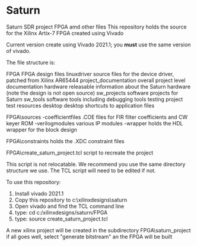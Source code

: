 # Saturn
Saturn SDR project FPGA amd other files
This repository holds the source for the Xilinx Artix-7 FPGA created using Vivado

Current version create using Vivado 2021.1; you **must** use the same version of vivado.

The file structure is:

FPGA				FPGA design files
linuxdriver			source files for the device driver, patched from Xilinx AR65444
project_documentation		overall project level documentation
hardware			releasable information about the Saturn hardware (note the design is not open source)
sw_projects			software projects for Saturn
sw_tools			software tools including debugging tools
testing				project test resources
desktop                         desktop shortcuts to application files


FPGA\sources
-coefficientfiles		.COE files for FIR filter coefficients and CW keyer ROM
-verilogmodules			various IP modules
-wrapper			holds the HDL wrapper for the block design

FPGA\constraints			holds the .XDC constraint files

FPGA\create_saturn_project.tcl	script to recreate the project

This script is not relocatable. We recommend you use the same directory structure we use. The TCL script will need to be edited if not.

To use this repository:
1. Install vivado 2021.1
2. Copy this repository to c:\xilinxdesigns\saturn
3. Open vivado and find the TCL command line
4. type: cd c:/xilinxdesigns/saturn/FPGA
5. type: source create_saturn_project.tcl

A new xilinx project will be created in the subdirectory FPGA\saturn_project
if all goes well, select "generate bitstream" an the FPGA will be built

